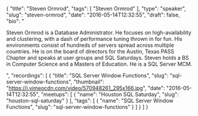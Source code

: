 {
  "title": "Steven Ormrod",
  "tags": [
    "Steven Ormrod"
  ],
  "type": "speaker",
  "slug": "steven-ormrod",
  "date": "2016-05-14T12:32:55",
  "draft": false,
  "bio": "<p>Steven Ormrod is a Database Administrator. He focuses on high-availability  and clustering, with a dash of performance tuning thrown in for fun. His environments consist of hundreds of servers spread across multiple countries. He is on the board of directors for the Austin, Texas PASS Chapter and speaks at user groups and SQL Saturdays. Steven holds a BS in Computer Science and a Masters of Education. He is a SQL Server MCM.</p>",
  "recordings": [
    {
      "title": "SQL Server Window Functions",
      "slug": "sql-server-window-functions",
      "thumbnail": "https://i.vimeocdn.com/video/570948261_295x166.jpg",
      "date": "2016-05-14T12:32:55",
      "meetups": [
        {
          "name": "Houston SQL Saturday",
          "slug": "houston-sql-saturday"
        }
      ],
      "tags": [
        {
          "name": "SQL Server Window Functions",
          "slug": "sql-server-window-functions"
        }
      ]
    }
  ]
}